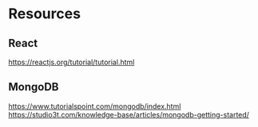 # Resources

## React

https://reactjs.org/tutorial/tutorial.html <br>


## MongoDB

https://www.tutorialspoint.com/mongodb/index.html <br>
https://studio3t.com/knowledge-base/articles/mongodb-getting-started/
